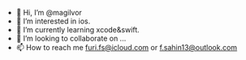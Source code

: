 - 👋 Hi, I’m @magilvor
- 👀 I’m interested in ios.
- 🌱 I’m currently learning xcode&swift.
- 💞️ I’m looking to collaborate on ...
- 📫 How to reach me furi.fs@icloud.com or f.sahin13@outlook.com

<!---
magilvor/magilvor is a ✨ special ✨ repository because its `README.md` (this file) appears on your GitHub profile.
You can click the Preview link to take a look at your changes.
--->
